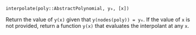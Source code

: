```
interpolate(poly::AbstractPolynomial, y₀, [x])
```

Return the value of `y(x)` given that `y(nodes(poly)) = y₀`. If the value of `x` is not provided, return a function `y(x)` that evaluates the interpolant at any `x`.
